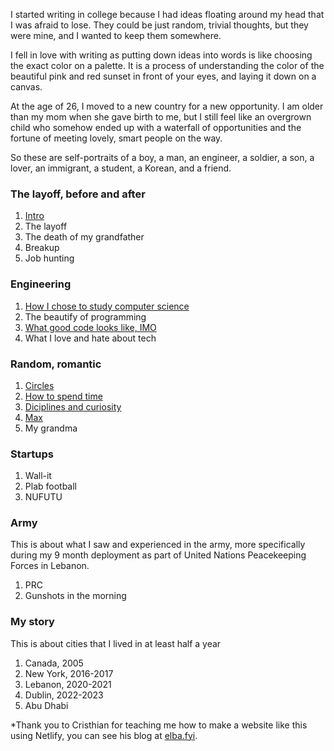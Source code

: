 I started writing in college because I had ideas floating around my head that I was afraid to lose. They could be just random, trivial thoughts, but they were mine, and I wanted to keep them somewhere. 

I fell in love with writing as putting down ideas into words is like choosing the exact color on a palette. It is a process of understanding the color of the beautiful pink and red sunset in front of your eyes, and laying it down on a canvas.

At the age of 26, I moved to a new country for a new opportunity. I am older than my mom when she gave birth to me, but I still feel like an overgrown child who somehow ended up with a waterfall of opportunities and the fortune of meeting lovely, smart people on the way.

So these are self-portraits of a boy, a man, an engineer, a soldier, a son, a lover, an immigrant, a student, a Korean, and a friend.

### The layoff, before and after
1. [Intro](/blog?post=layoff-intro)
2. The layoff
3. The death of my grandfather
4. Breakup
5. Job hunting

### Engineering
1. [How I chose to study computer science](/blog?post=computer-science)
2. The beautify of programming
3. [What good code looks like, IMO](/blog?post=good-code)
4. What I love and hate about tech

### Random, romantic
1. [Circles](/blog?post=circles)
2. [How to spend time](/blog?post=time)
3. [Diciplines and curiosity](/blog?post=discipline-and-curiosity)
4. [Max](/blog?post=max)
5. My grandma


### Startups
1. Wall-it
2. Plab football
3. NUFUTU

### Army
This is about what I saw and experienced in the army, more specifically during my 9 month deployment as part of United Nations Peacekeeping Forces in Lebanon.

1. PRC
2. Gunshots in the morning

### My story
This is about cities that I lived in at least half a year
1. Canada, 2005
2. New York, 2016-2017
3. Lebanon, 2020-2021
4. Dublin, 2022-2023
5. Abu Dhabi



*Thank you to Cristhian for teaching me how to make a website like this using Netlify, you can see his blog at [elba.fyi](https://www.elba.fyi/).
